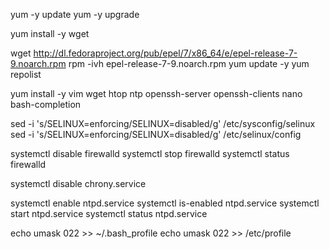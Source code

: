 

yum -y update
yum -y upgrade

yum install -y wget

wget http://dl.fedoraproject.org/pub/epel/7/x86_64/e/epel-release-7-9.noarch.rpm
rpm -ivh epel-release-7-9.noarch.rpm
yum update -y
yum repolist

yum install -y vim wget htop ntp openssh-server openssh-clients nano bash-completion

sed -i 's/SELINUX=enforcing/SELINUX=disabled/g' /etc/sysconfig/selinux
sed -i 's/SELINUX=enforcing/SELINUX=disabled/g' /etc/selinux/config

systemctl disable firewalld
systemctl stop firewalld
systemctl status firewalld

systemctl disable chrony.service

systemctl enable ntpd.service
systemctl is-enabled ntpd.service
systemctl start ntpd.service
systemctl status ntpd.service

echo umask 022 >> ~/.bash_profile
echo umask 022 >> /etc/profile
